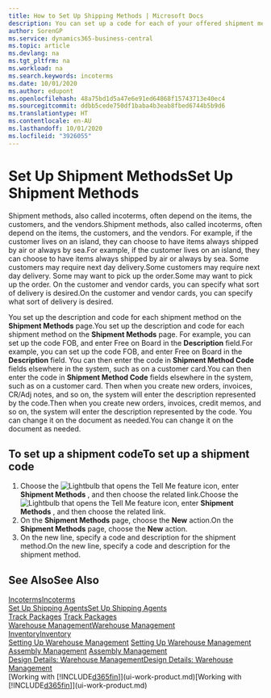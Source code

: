```yaml
---
title: How to Set Up Shipping Methods | Microsoft Docs
description: You can set up a code for each of your offered shipment methods, such as  and enter information about them.
author: SorenGP
ms.service: dynamics365-business-central
ms.topic: article
ms.devlang: na
ms.tgt_pltfrm: na
ms.workload: na
ms.search.keywords: incoterms
ms.date: 10/01/2020
ms.author: edupont
ms.openlocfilehash: 48a75bd1d5a47e6e91ed64868f15743713e40ec4
ms.sourcegitcommit: ddbb5cede750df1baba4b3eab8fbed6744b5b9d6
ms.translationtype: HT
ms.contentlocale: en-AU
ms.lasthandoff: 10/01/2020
ms.locfileid: "3926055"
---
```

# <a name="set-up-shipment-methods"></a><span data-ttu-id="9b305-103">Set Up Shipment Methods</span><span class="sxs-lookup"><span data-stu-id="9b305-103">Set Up Shipment Methods</span></span>
<span data-ttu-id="9b305-104">Shipment methods, also called incoterms, often depend on the items, the customers, and the vendors.</span><span class="sxs-lookup"><span data-stu-id="9b305-104">Shipment methods, also called incoterms, often depend on the items, the customers, and the vendors.</span></span> <span data-ttu-id="9b305-105">For example, if the customer lives on an island, they can choose to have items always shipped by air or always by sea.</span><span class="sxs-lookup"><span data-stu-id="9b305-105">For example, if the customer lives on an island, they can choose to have items always shipped by air or always by sea.</span></span> <span data-ttu-id="9b305-106">Some customers may require next day delivery.</span><span class="sxs-lookup"><span data-stu-id="9b305-106">Some customers may require next day delivery.</span></span> <span data-ttu-id="9b305-107">Some may want to pick up the order.</span><span class="sxs-lookup"><span data-stu-id="9b305-107">Some may want to pick up the order.</span></span> <span data-ttu-id="9b305-108">On the customer and vendor cards, you can specify what sort of delivery is desired.</span><span class="sxs-lookup"><span data-stu-id="9b305-108">On the customer and vendor cards, you can specify what sort of delivery is desired.</span></span>

<span data-ttu-id="9b305-109">You set up the description and code for each shipment method on the **Shipment Methods** page.</span><span class="sxs-lookup"><span data-stu-id="9b305-109">You set up the description and code for each shipment method on the **Shipment Methods** page.</span></span> <span data-ttu-id="9b305-110">For example, you can set up the code FOB, and enter Free on Board in the **Description** field.</span><span class="sxs-lookup"><span data-stu-id="9b305-110">For example, you can set up the code FOB, and enter Free on Board in the **Description** field.</span></span> <span data-ttu-id="9b305-111">You can then enter the code in **Shipment Method Code** fields elsewhere in the system, such as on a customer card.</span><span class="sxs-lookup"><span data-stu-id="9b305-111">You can then enter the code in **Shipment Method Code** fields elsewhere in the system, such as on a customer card.</span></span> <span data-ttu-id="9b305-112">Then when you create new orders, invoices, CR/Adj notes, and so on, the system will enter the description represented by the code.</span><span class="sxs-lookup"><span data-stu-id="9b305-112">Then when you create new orders, invoices, credit memos, and so on, the system will enter the description represented by the code.</span></span> <span data-ttu-id="9b305-113">You can change it on the document as needed.</span><span class="sxs-lookup"><span data-stu-id="9b305-113">You can change it on the document as needed.</span></span>

## <a name="to-set-up-a-shipment-code"></a><span data-ttu-id="9b305-114">To set up a shipment code</span><span class="sxs-lookup"><span data-stu-id="9b305-114">To set up a shipment code</span></span>
1. <span data-ttu-id="9b305-115">Choose the ![Lightbulb that opens the Tell Me feature](media/ui-search/search_small.png "Tell me what you want to do") icon, enter **Shipment Methods** , and then choose the related link.</span><span class="sxs-lookup"><span data-stu-id="9b305-115">Choose the ![Lightbulb that opens the Tell Me feature](media/ui-search/search_small.png "Tell me what you want to do") icon, enter **Shipment Methods** , and then choose the related link.</span></span>
2. <span data-ttu-id="9b305-116">On the **Shipment Methods** page, choose the **New** action.</span><span class="sxs-lookup"><span data-stu-id="9b305-116">On the **Shipment Methods** page, choose the **New** action.</span></span>
3. <span data-ttu-id="9b305-117">On the new line, specify a code and description for the shipment method.</span><span class="sxs-lookup"><span data-stu-id="9b305-117">On the new line, specify a code and description for the shipment method.</span></span>

## <a name="see-also"></a><span data-ttu-id="9b305-118">See Also</span><span class="sxs-lookup"><span data-stu-id="9b305-118">See Also</span></span>
[<span data-ttu-id="9b305-119">Incoterms</span><span class="sxs-lookup"><span data-stu-id="9b305-119">Incoterms</span></span>](https://iccwbo.org/resources-for-business/incoterms-rules)  
[<span data-ttu-id="9b305-120">Set Up Shipping Agents</span><span class="sxs-lookup"><span data-stu-id="9b305-120">Set Up Shipping Agents</span></span>](sales-how-to-set-up-shipping-agents.md)  
<span data-ttu-id="9b305-121">[Track Packages](sales-how-track-packages.md)  </span><span class="sxs-lookup"><span data-stu-id="9b305-121">[Track Packages](sales-how-track-packages.md)  </span></span>  
[<span data-ttu-id="9b305-122">Warehouse Management</span><span class="sxs-lookup"><span data-stu-id="9b305-122">Warehouse Management</span></span>](warehouse-manage-warehouse.md)  
[<span data-ttu-id="9b305-123">Inventory</span><span class="sxs-lookup"><span data-stu-id="9b305-123">Inventory</span></span>](inventory-manage-inventory.md)  
<span data-ttu-id="9b305-124">[Setting Up Warehouse Management](warehouse-setup-warehouse.md)   </span><span class="sxs-lookup"><span data-stu-id="9b305-124">[Setting Up Warehouse Management](warehouse-setup-warehouse.md)   </span></span>  
<span data-ttu-id="9b305-125">[Assembly Management](assembly-assemble-items.md)  </span><span class="sxs-lookup"><span data-stu-id="9b305-125">[Assembly Management](assembly-assemble-items.md)  </span></span>  
[<span data-ttu-id="9b305-126">Design Details: Warehouse Management</span><span class="sxs-lookup"><span data-stu-id="9b305-126">Design Details: Warehouse Management</span></span>](design-details-warehouse-management.md)  
<span data-ttu-id="9b305-127">[Working with [!INCLUDE[d365fin](includes/d365fin_md.md)]](ui-work-product.md)</span><span class="sxs-lookup"><span data-stu-id="9b305-127">[Working with [!INCLUDE[d365fin](includes/d365fin_md.md)]](ui-work-product.md)</span></span>  
